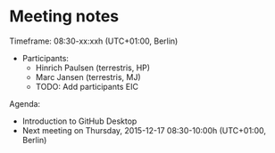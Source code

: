 # Meeting notes
Timeframe: 08:30-xx:xxh (UTC+01:00, Berlin)

* Participants:
  * Hinrich Paulsen (terrestris, HP)
  * Marc Jansen (terrestris, MJ)
  * TODO: Add participants EIC

Agenda:

* Introduction to GitHub Desktop
* Next meeting on Thursday, 2015-12-17 08:30-10:00h (UTC+01:00, Berlin)
